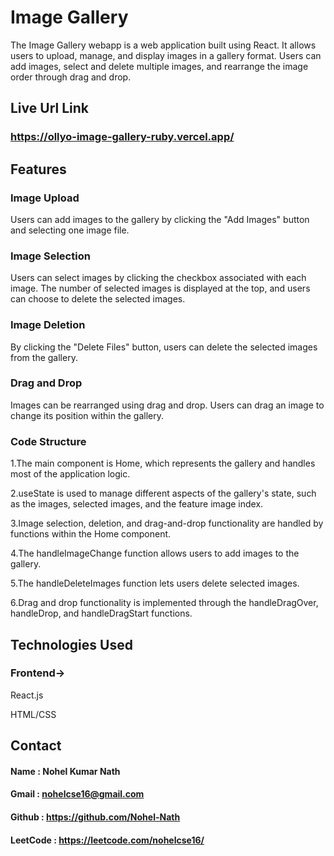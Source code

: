 # Image Gallery 
The Image Gallery webapp is a web application built using React. It allows users to upload, manage, and display images in a gallery format. Users can add images, select and delete multiple images, and rearrange the image order through drag and drop.

## Live Url Link
### https://ollyo-image-gallery-ruby.vercel.app/

## Features

### Image Upload
Users can add images to the gallery by clicking the "Add Images" button and selecting one image file.

### Image Selection
Users can select images by clicking the checkbox associated with each image. The number of selected images is displayed at the top, and users can choose to delete the selected images.

### Image Deletion
By clicking the "Delete Files" button, users can delete the selected images from the gallery.

### Drag and Drop
Images can be rearranged using drag and drop. Users can drag an image to change its position within the gallery.

### Code Structure
1.The main component is Home, which represents the gallery and handles most of the application logic.

2.useState is used to manage different aspects of the gallery's state, such as the images, selected images, and the feature image index.

3.Image selection, deletion, and drag-and-drop functionality are handled by functions within the Home component.

4.The handleImageChange function allows users to add images to the gallery.

5.The handleDeleteImages function lets users delete selected images.

6.Drag and drop functionality is implemented through the handleDragOver, handleDrop, and handleDragStart functions.

## Technologies Used

### Frontend->
React.js

HTML/CSS

## Contact

#### Name : Nohel Kumar Nath
#### Gmail : nohelcse16@gmail.com
#### Github : https://github.com/Nohel-Nath
#### LeetCode : https://leetcode.com/nohelcse16/

